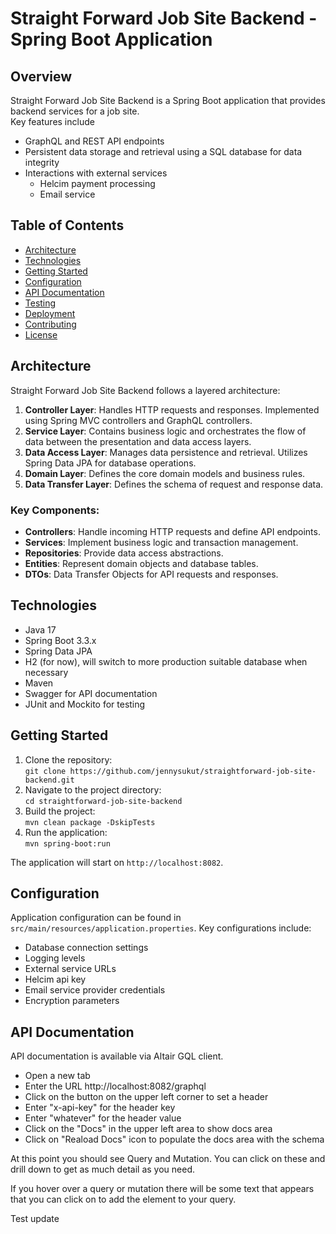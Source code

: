 # Straight Forward Job Site Backend - Spring Boot Application

## Overview

Straight Forward Job Site Backend is a Spring Boot application that provides backend services for a job site.<br/>Key features include
* GraphQL and REST API endpoints
* Persistent data storage and retrieval using a SQL database for data integrity
* Interactions with external services
  * Helcim payment processing
  * Email service

## Table of Contents

- [Architecture](#architecture)
- [Technologies](#technologies)
- [Getting Started](#getting-started)
- [Configuration](#configuration)
- [API Documentation](#api-documentation)
- [Testing](#testing)
- [Deployment](#deployment)
- [Contributing](#contributing)
- [License](#license)

## Architecture

Straight Forward Job Site Backend follows a layered architecture:

1. **Controller Layer**: Handles HTTP requests and responses. Implemented using Spring MVC controllers and GraphQL controllers.
2. **Service Layer**: Contains business logic and orchestrates the flow of data between the presentation and data access layers.
3. **Data Access Layer**: Manages data persistence and retrieval. Utilizes Spring Data JPA for database operations.
4. **Domain Layer**: Defines the core domain models and business rules.
5. **Data Transfer Layer**: Defines the schema of request and response data.

### Key Components:

- **Controllers**: Handle incoming HTTP requests and define API endpoints.
- **Services**: Implement business logic and transaction management.
- **Repositories**: Provide data access abstractions.
- **Entities**: Represent domain objects and database tables.
- **DTOs**: Data Transfer Objects for API requests and responses.

## Technologies

- Java 17
- Spring Boot 3.3.x
- Spring Data JPA
- H2 (for now), will switch to more production suitable database when necessary
- Maven
- Swagger for API documentation
- JUnit and Mockito for testing

## Getting Started

1. Clone the repository: <br/>
`git clone https://github.com/jennysukut/straightforward-job-site-backend.git`
2. Navigate to the project directory:<br/>
`cd straightforward-job-site-backend`
3. Build the project:<br/>
`mvn clean package -DskipTests`
4. Run the application:<br/>
`mvn spring-boot:run`

The application will start on `http://localhost:8082`.

## Configuration

Application configuration can be found in `src/main/resources/application.properties`. Key configurations include:

- Database connection settings
- Logging levels
- External service URLs
- Helcim api key
- Email service provider credentials
- Encryption parameters

## API Documentation

API documentation is available via Altair GQL client.
- Open a new tab
- Enter the URL http://localhost:8082/graphql
- Click on the button on the upper left corner to set a header
- Enter "x-api-key" for the header key
- Enter "whatever" for the header value
- Click on the "Docs" in the upper left area to show docs area
- Click on "Reaload Docs" icon to populate the docs area with the schema

At this point you should see Query and Mutation.  You can click on these and drill down to get as much detail as you need.

If you hover over a query or mutation there will be some text that appears that you can click on to add the element to your query.

Test update
